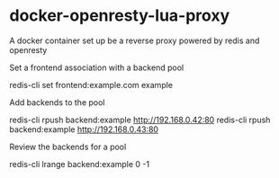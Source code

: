 # docker-openresty-lua-proxy
A docker container set up be a reverse proxy powered by redis and openresty

Set a frontend association with a backend pool

redis-cli set frontend:example.com example

Add backends to the pool

redis-cli rpush backend:example http://192.168.0.42:80
redis-cli rpush backend:example http://192.168.0.43:80

Review the backends for a pool

redis-cli lrange backend:example 0 -1
